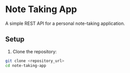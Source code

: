 # Note Taking App

A simple REST API for a personal note-taking application.

## Setup

1. Clone the repository:

```bash
git clone <repository_url>
cd note-taking-app

